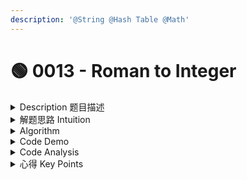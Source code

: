 ```yaml
---
description: '@String @Hash Table @Math'
---
```


# 🟢 0013 - Roman to Integer

<details>

<summary>Description 题目描述 </summary>

Roman numerals are represented by seven different symbols: `I`, `V`, `X`, `L`, `C`, `D` and `M`.

```
Symbol       Value
I             1
V             5
X             10
L             50
C             100
D             500
M             1000
```

For example, two is written as `II` in Roman numeral, just two one's added together. Twelve is written as, `XII`, which is simply `X` + `II`. The number twenty seven is written as `XXVII`, which is `XX` + `V` + `II`.

Roman numerals are usually written largest to smallest from left to right.&#x20;

**Subtraction**\
However, the numeral for four is not `IIII`. Instead, the number four is written as `IV`. Because the one is before the five we subtract it making four. The same principle applies to the number nine, which is written as `IX`. There are six instances where subtraction is used:

* `I` can be placed before `V` (5) and `X` (10) to make 4 and 9.
* `X` can be placed before `L` (50) and `C` (100) to make 40 and 90.
* `C` can be placed before `D` (500) and `M` (1000) to make 400 and 900.

Given a roman numeral, convert it to an integer. Input is guaranteed to be within the range from 1 to 3999.

**Example 1:**

<pre><code><strong>Input: s = "III"
</strong><strong>Output: 3
</strong><strong>Explanation: III = 3.
</strong></code></pre>

**Example 2:**

<pre><code><strong>Input: s = "LVIII"
</strong><strong>Output: 58
</strong><strong>Explanation: L = 50, V= 5, III = 3.
</strong></code></pre>

**Example 3:**

<pre><code><strong>Input: s = "MCMXCIV"
</strong><strong>Output: 1994
</strong><strong>Explanation: M = 1000, CM = 900, XC = 90 and IV = 4.
</strong></code></pre>

**Constraints:**

* `1 <= s.length <= 15`
* `s` contains only the characters `('I', 'V', 'X', 'L', 'C', 'D', 'M')`.
* It is **guaranteed** that `s` is a valid roman numeral in the range `[1, 3999]`.

</details>

<details>

<summary>解题思路 Intuition </summary>

**Intuition**

The problem is asking to convert a Roman numeral into its corresponding integer value. The intuition to solve this problem is understanding the rules of the Roman numeral system. In general, Roman numerals are written from largest to smallest, from left to right. But there are exceptions where a smaller numeral appears before a larger numeral, in which case we need to subtract the smaller one.

**Keywords in Problem Description**

* <mark style="color:yellow;">Roman numerals and their corresponding integer values.</mark>
* Rules of Roman numeral system, <mark style="color:yellow;">especially the exceptions where we need to subtract.</mark>

</details>

<details>

<summary>Algorithm </summary>

1. Create a mapping of Roman numerals to their corresponding integer values.
2. Initialize a variable `total` to store the result.
3. Iterate over the string from left to right.
   * <mark style="color:red;">**key:  If the current Roman numeral is smaller than the next one**</mark>**,** subtract its value from `total`.
   * Otherwise, add its value to `total`.
4. Return `total`.

</details>

<details>

<summary>Code Demo </summary>

注意：

* <mark style="color:yellow;">**关键点**</mark>：<mark style="color:blue;">观察到如果当前的罗马数字比下一个数字小，那么就从总数中减去它的值。</mark>
* <mark style="color:yellow;">**one to one relationship:**</mark> <mark style="color:yellow;">**用Hash Map**</mark> => convert String to HashMap
* 要时刻对比currentChar和nextChar的对应的integer大小
* 要注意line 11的<mark style="color:yellow;">**edge case: indexOutOfBound**</mark>
* <mark style="color:blue;">**String method: get character with index =>**</mark>** **<mark style="color:yellow;">**s.charAt(index)**</mark>

{% code lineNumbers="true" %}
```java
class Solution {

    private Map<Character, Integer> map = new HashMap<>();
    
    // LVIII = 50 - 5 + 1 + 1 +1
    public int romanToInt(String s) {

        populateMap(); // call helper method

        int result = 0;
        
        // if (s.length() == 0) {
        //     return result;
        // }

        // iterate through each character in the string
        for (int i = 0; i < s.length(); i++) {
            int currentCharValue = map.get(s.charAt(i));
            int nextCharValue = i + 1 < s.length() ? map.get(s.charAt(i+1)) : 0;
            
            if (currentCharValue < nextCharValue) {
                result-=currentCharValue;
            } else {
                result+=currentCharValue;
            }
        }
        return result;
    }
    
    private void populateMap() {
        map.put('I', 1);
        map.put('V', 5);
        map.put('X', 10);
        map.put('L', 50);
        map.put('C', 100);
        map.put('D', 500);
        map.put('M', 1000);
    }
}
```
{% endcode %}

The following code in the editorial declared the map as `static` because the Roman numeral-to-integer mappings are the <mark style="color:yellow;">**same for every instance of the**</mark><mark style="color:yellow;">** **</mark><mark style="color:yellow;">**`Solution`**</mark><mark style="color:yellow;">** **</mark><mark style="color:yellow;">**class.**</mark> Declaring this map as `static` means it gets initialized only once, when the class is loaded, instead of every time an instance of the class is created.

This can be advantageous in terms of <mark style="color:yellow;">**memory usage and performance**</mark> in a scenario where you're creating many instances of the `Solution` class and calling `romanToInt` on each one. Since the mappings don't change, it's not necessary to create a new map for each instance.

```java
// improve the runtime and storage
class Solution {

    static Map<Character, Integer> map = new HashMap<>();

    static {
        map.put('I', 1);
        map.put('V', 5);
        map.put('X', 10);
        map.put('L', 50);
        map.put('C', 100);
        map.put('D', 500);
        map.put('M', 1000);
    }

    public int romanToInt(String s) {
        int result = 0;

        // iterate through each character in the string
        for (int i = 0; i < s.length(); i++) {
            int currentCharValue = map.get(s.charAt(i));
            int nextCharValue = i + 1 < s.length() ? map.get(s.charAt(i+1)) : 0;
            
            if (currentCharValue < nextCharValue) {
                result-=currentCharValue;
            } else {
                result+=currentCharValue;
            }
        }
        return result;
    }
    
}
```

</details>

<details>

<summary>Code Analysis</summary>



</details>

<details>

<summary>心得 Key Points</summary>



注意：

* <mark style="color:yellow;">**关键点**</mark>：<mark style="color:blue;">观察到如果当前的罗马数字比下一个数字小，那么就从总数中减去它的值。</mark>
* <mark style="color:yellow;">**one to one relationship:**</mark> <mark style="color:yellow;">**用Hash Map**</mark> => convert String to HashMap
* 要时刻对比currentChar和nextChar的对应的integer大小
* 要注意line 11的<mark style="color:yellow;">**edge case: indexOutOfBound**</mark>
* <mark style="color:blue;">**String method: get character with index =>**</mark>** **<mark style="color:yellow;">**s.charAt(index)**</mark>

</details>
